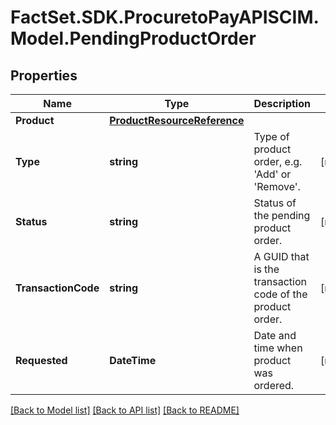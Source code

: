 # FactSet.SDK.ProcuretoPayAPISCIM.Model.PendingProductOrder

## Properties

Name | Type | Description | Notes
------------ | ------------- | ------------- | -------------
**Product** | [**ProductResourceReference**](ProductResourceReference.md) |  | 
**Type** | **string** | Type of product order, e.g. &#39;Add&#39; or &#39;Remove&#39;. | [readonly] 
**Status** | **string** | Status of the pending product order. | [readonly] 
**TransactionCode** | **string** | A GUID that is the transaction code of the product order. | [readonly] 
**Requested** | **DateTime** | Date and time when product was ordered. | [readonly] 

[[Back to Model list]](../README.md#documentation-for-models) [[Back to API list]](../README.md#documentation-for-api-endpoints) [[Back to README]](../README.md)

